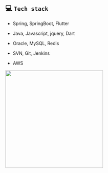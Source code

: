 ## :computer: ​`Tech stack`

* Spring, SpringBoot, Flutter

* Java, Javascript, jquery, Dart

* Oracle, MySQL, Redis

* SVN, Git, Jenkins

* AWS

<!--
<a href="https://github.com/anuraghazra/github-readme-stats" style="float: left">
  <img width=400 src="https://github-readme-stats.vercel.app/api?username=eeesnghyun&show_icons=true&theme=rose_pine" />
</a>
-->
<a href="https://github.com/anuraghazra/convoychat" >
  <img width=305 src="https://github-readme-stats.vercel.app/api/top-langs?username=eeesnghyun&layout=compact&langs_count=6&hide=html,css&theme=rose_pine" />
</a>

<!-- 
Programming language
<img src="https://img.shields.io/badge/Java-007396?style=flat&logo=Java&logoColor=white" />
<img src="https://img.shields.io/badge/Javascript-F7DF1E?style=flat&logo=javascript&logoColor=white" />
<img src="https://img.shields.io/badge/jQuery-0769AD?style=flat&logo=jQuery&logoColor=white" />
<img src="https://img.shields.io/badge/Dart-0175C2?style=flat&logo=dart&logoColor=white" />

Framework
<img src="https://img.shields.io/badge/Spring-6DB33F?style=flat&logo=Spring&logoColor=white" />
<img src="https://img.shields.io/badge/SpringBoot-6DB33F?style=flat&logo=Spring Boot&logoColor=white" />
<img src="https://img.shields.io/badge/Flutter-02569B?style=flat&logo=flutter&logoColor=white" />

Database
<img src="https://img.shields.io/badge/Oracle-F80000?style=flat&logo=Oracle&logoColor=white" />
<img src="https://img.shields.io/badge/MySQL-4479A1?style=flat&logo=MySQL&logoColor=white" />
<img src="https://img.shields.io/badge/Redis-DC382D?style=flat&logo=Redis&logoColor=white" />

Server
<img src="https://img.shields.io/badge/Apache-D22128?style=flat&logo=Apache&logoColor=white" />
<img src="https://img.shields.io/badge/Tomcat-F8DC75?style=flat&logo=Apache Tomcat&logoColor=white" />

Cloud
<img src="https://img.shields.io/badge/AWS-232F3E?style=flat&logo=Apache&logoColor=white" />

ETC
<img src="https://img.shields.io/badge/Git-F05032?style=flat&logo=Git&logoColor=white" />
<img src="https://img.shields.io/badge/SVN-809CC9?style=flat&logo=Subversion&logoColor=white" />
<img src="https://img.shields.io/badge/Jenkins-D24939?style=flat&logo=Jenkins&logoColor=white" />
<img src="https://img.shields.io/badge/Scouter-111324?style=flat&logo=Scouter&logoColor=white" />
-->
